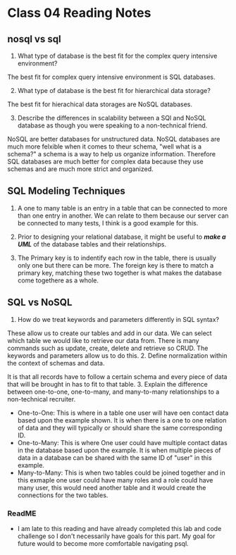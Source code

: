 # Class 04 Reading Notes

## nosql vs sql

1. What type of database is the best fit for the complex query intensive environment?

  The best fit for complex query intensive environment is SQL databases.

2. What type of database is the best fit for hierarchical data storage?

  The best fit for hierachical data storages are NoSQL databases.

3. Describe the differences in scalability between a SQl and NoSQL database as though you were speaking to a non-technical friend.

  NoSQL are better databases for unstructured data. NoSQL databases are much more felxible when it comes to theur schema, "well what is a schema?" a schema is a way to help us organize information. Therefore SQL databases are much better for complex data because they use schemas and are much more strict and organized.

## SQL Modeling Techniques

1. A one to many table is an entry in a table that can be connected to more than one entry in another. We can relate to them because our server can be connected to many tests, I think is a good example for this.

2. Prior to designing your relational database, it might be useful to ***make a UML*** of the database tables and their relationships.

3. The Primary key is to indentify each row in the table, there is usually only one but there can be more. The foreign key is there to match a primary key, matching these two together is what makes the database come togethere as a whole.

## SQL vs NoSQL

1. How do we treat keywords and parameters differently in SQL syntax?

  These allow us to create our tables and add in our data. We can select which table we would like to retrieve our data from. There is many commands such as update, create, delete and retrieve so CRUD. The keywords and parameters allow us to do this.
2. Define normalization within the context of schemas and data.

  It is that all records have to follow a certain schema and every piece of data that will be brought in has to fit to that table.
3. Explain the difference between one-to-one, one-to-many, and many-to-many relationships to a non-technical recruiter.

- One-to-One: This is where in a table one user will have oen contact data based upon the example shown. It is when there is a one to one relation of data and they will typically or should share the same corresponding ID.
- One-to-Many: This is where One user could have multiple contact datas in the database based upon the example. It is when multiple pieces of data in a database can be shared with the same ID of "user" in this example.
- Many-to-Many: This is when two tables could be joined together and in this exmaple one user could have many roles and a role could have many user, this would need another table and it would create the connections for the two tables.

### ReadME

- I am late to this reading and have already completed this lab and code challenge so I don't necessarily have goals for this part. My goal for future would to become more comfortable navigating psql.

